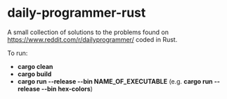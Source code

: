# daily-programmer-rust
A small collection of solutions to the problems found on https://www.reddit.com/r/dailyprogrammer/ coded in Rust.

To run:

- **cargo clean**
- **cargo build**
- **cargo run --release --bin NAME_OF_EXECUTABLE** (e.g. **cargo run --release --bin hex-colors**)
